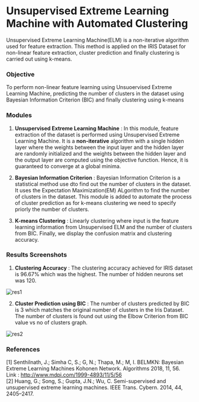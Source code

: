 # Unsupervised Extreme Learning Machine with Automated Clustering 
Unsupervised Extreme Learning Machine(ELM) is a non-iterative algorithm used for feature extraction. This method is applied on the IRIS Dataset for non-linear feature extraction, cluster prediction and finally clustering is carried out using k-means.

<h3> Objective </h3>

To perform non-linear feature learning using Unsuoervised Extreme Learning Machine, predicting the number of clusters in the dataset using Bayesian Information Criterion (BIC) and finally clustering using k-means

<h3> Modules </h3>

1. **Unsupervised Extreme Learning Machine** : In this module, feature extraction of the dataset is performed using Unsupervised Extreme Learning Machine. It is a **non-iterative** algorithm with a single hidden layer where the weights between the input layer and the hidden layer are randomly initialized and the weights between the hidden layer and the output layer are computed using the objective function. Hence, it is guaranteed to converge at a global minima.

2. **Bayesian Information Criterion** : Bayesian Information Criterion is a statistical method use dto find out the number of clusters in the dataset. It uses the Expectation Maximization(EM) ALgorithm to find the number of clusters in the dataset. This module is added to automate the process of cluster prediction as for k-means clustering we need to specify priorly the number of clusters.

3. **K-means Clustering** : Linearly clustering where input is the feature learning information from Unsupervised ELM and the number of clusters from BIC. Finally, we display the confusion matrix and clustering accuracy.

<h3> Results Screenshots </h3>

1. **Clustering Accuracy** : The clustering accuracy achieved for IRIS dataset is 96.67% which was the highest. The number of hidden neurons set was 120.

![res1](https://github.com/sumanth-bmsce/Unsupervised_Extreme_Learning_Machine/blob/master/ELM_kmeans_ClusteringResult.png)</br>

2. **Cluster Prediction using BIC** : The number of clusters predicted by BIC is 3 which matches the original number of clusters in the Iris Dataset. The number of clusters is found out using the Elbow Criterion from BIC value vs no of clusters graph.

![res2](https://github.com/sumanth-bmsce/Unsupervised_Extreme_Learning_Machine/blob/master/BIC_Iris.png)</br>

<h3> References </h3>

[1] Senthilnath, J.; Simha C, S.; G, N.; Thapa, M.; M, I.	BELMKN: Bayesian Extreme Learning Machines Kohonen Network. Algorithms 2018, 11, 56. </br>
Link : http://www.mdpi.com/1999-4893/11/5/56</br>
[2] Huang, G.; Song, S.; Gupta, J.N.; Wu, C. Semi-supervised and unsupervised extreme learning machines. IEEE Trans. Cybern. 2014, 44, 2405–2417. 


